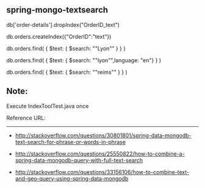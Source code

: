 spring-mongo-textsearch
------------------------
db['order-details'].dropIndex("OrderID_text") 

db.orders.createIndex({"OrderID":"text"})

db.orders.find( { $text: { $search: "\"Lyon\"" } } )

db.orders.find( { $text: { $search: "\"lyon\"",language: "en"} } )

db.orders.find( { $text: { $search: "\"reims\"" } } )


Note:
------
Execute IndexToolTest.java once

Reference URL:
****************

-  http://stackoverflow.com/questions/30801801/spring-data-mongodb-text-search-for-phrase-or-words-in-phrase

- http://stackoverflow.com/questions/25550822/how-to-combine-a-spring-data-mongodb-query-with-full-text-search

- http://stackoverflow.com/questions/33156106/how-to-combine-text-and-geo-query-using-spring-data-mongodb